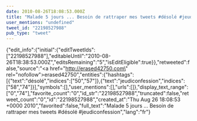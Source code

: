 ```yaml
---
date: 2010-08-26T18:08:53.000Z
title: "Malade 5 jours ... Besoin de rattraper mes tweets #désolé #jeudiconfession″"
user_mentions: "undefined"
tweet_id: "22198527988"
pub_type: "tweet"
---
```

{"edit_info":{"initial":{"editTweetIds":["22198527988"],"editableUntil":"2010-08-26T18:38:53.000Z","editsRemaining":"5","isEditEligible":true}},"retweeted":false,"source":"<a href=\"http://erased42750.com\" rel=\"nofollow\">erased42750</a>","entities":{"hashtags":[{"text":"désolé","indices":["50","57"]},{"text":"jeudiconfession","indices":["58","74"]}],"symbols":[],"user_mentions":[],"urls":[]},"display_text_range":["0","74"],"favorite_count":"0","id_str":"22198527988","truncated":false,"retweet_count":"0","id":"22198527988","created_at":"Thu Aug 26 18:08:53 +0000 2010","favorited":false,"full_text":"Malade 5 jours ... Besoin de rattraper mes tweets #désolé #jeudiconfession","lang":"fr"}
